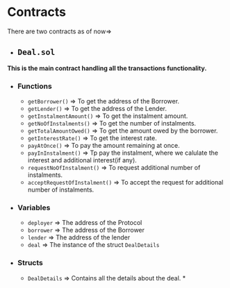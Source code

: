 # Contracts

There are two contracts as of now=>

- ## `Deal.sol`
**This is the main contract handling all the transactions functionality.**
- ### Functions
    * `getBorrower()` => To get the address of the Borrower.
    * `getLender()` => To get the address of the Lender.
    * `getInstalmentAmount()` => To get the instalment amount.
    * `getNoOfInstalments()` => To get the number of instalments.
    * `getTotalAmountOwed()` => To get the amount owed by the  borrower.
    * `getInterestRate()` => To get the interest rate.
    * `payAtOnce()` => To pay the amount remaining at once.
    * `payInInstalment()` => Tp pay the instalment, where we calulate the interest and additional interest(if any).
    * `requestNoOfInstalment()` => To request additional number of instalments.
    * `acceptRequestOfInstalment()` => To accept the request for additional number of instalments.
- ### Variables
    * `deployer` => The address of the Protocol
    * `borrower` => The address of the Borrower
    * `lender` => The address of the lender
    * `deal` => The instance of the struct `DealDetails`
- ### Structs
    * `DealDetails` => Contains all the details about the deal.
        * 